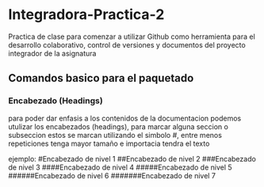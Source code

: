 # Integradora-Practica-2
Practica de clase para comenzar a utilizar Github como herramienta para el desarrollo colaborativo, control de versiones y documentos del proyecto integrador de la asignatura

## Comandos basico para el paquetado

### Encabezado (Headings)
para poder dar enfasis a los contenidos de la documentacion podemos utulizar los encabezados (headings),
para marcar alguna seccion o subseccion estos se marcan  utilizando el simbolo #, entre menos repeticiones tenga mayor tamaño e importacia tendra el texto

ejemplo:
#Encabezado de nivel 1
##Encabezado de nivel 2
###Encabezado de nivel 3
####Encabezado de nivel 4
#####Encabezado de nivel 5
######Encabezado de nivel 6
#######Encabezado de nivel 7 
